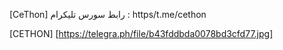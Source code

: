 [CeThon] رابط سورس تليكرام : https/t.me/cethon

[CETHON] [https://telegra.ph/file/b43fddbda0078bd3cfd77.jpg]
